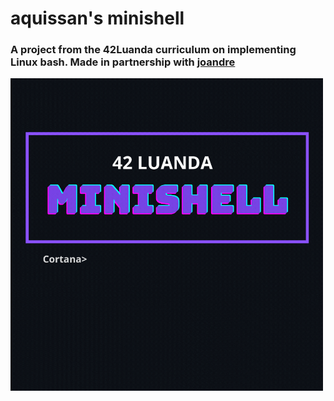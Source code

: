 # aquissan's minishell

<!DOCTYPE html>
<html lang="en">
<head>
    <meta charset="UTF-8">
    <meta name="viewport" content="width=device-width, initial-scale=1.0">
</head>
<body>
<h3>
  A project from the 42Luanda curriculum on implementing Linux bash. Made in partnership with <a href="https://github.com/Jose-Pedro-Andre" target="_blank" rel="noopener">joandre</a>
</h3>
<img src="./MINISHELL (1).gif" width="500" height="500"></img>
</body>
</html>
